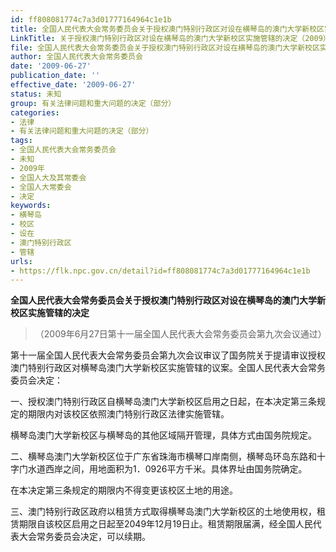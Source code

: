 ```yaml
---
id: ff808081774c7a3d01777164964c1e1b
title: 全国人民代表大会常务委员会关于授权澳门特别行政区对设在横琴岛的澳门大学新校区实施管辖的决定
LinkTitle: 关于授权澳门特别行政区对设在横琴岛的澳门大学新校区实施管辖的决定（2009）
file: 全国人民代表大会常务委员会关于授权澳门特别行政区对设在横琴岛的澳门大学新校区实施管辖的决定_ff808081774c7a3d01777164964c1e1b.docx
author: 全国人民代表大会常务委员会
date: '2009-06-27'
publication_date: ''
effective_date: '2009-06-27'
status: 未知
group: 有关法律问题和重大问题的决定（部分）
categories:
- 法律
- 有关法律问题和重大问题的决定（部分）
tags:
- 全国人民代表大会常务委员会
- 未知
- 2009年
- 全国人大及其常委会
- 全国人大常委会
- 决定
keywords:
- 横琴岛
- 校区
- 设在
- 澳门特别行政区
- 管辖
urls:
- https://flk.npc.gov.cn/detail?id=ff808081774c7a3d01777164964c1e1b
---
```


**全国人民代表大会常务委员会关于授权澳门特别行政区对设在横琴岛的澳门大学新校区实施管辖的决定**

> （2009年6月27日第十一届全国人民代表大会常务委员会第九次会议通过）

第十一届全国人民代表大会常务委员会第九次会议审议了国务院关于提请审议授权澳门特别行政区对横琴岛澳门大学新校区实施管辖的议案。全国人民代表大会常务委员会决定：

一、授权澳门特别行政区自横琴岛澳门大学新校区启用之日起，在本决定第三条规定的期限内对该校区依照澳门特别行政区法律实施管辖。

横琴岛澳门大学新校区与横琴岛的其他区域隔开管理，具体方式由国务院规定。

二、横琴岛澳门大学新校区位于广东省珠海市横琴口岸南侧，横琴岛环岛东路和十字门水道西岸之间，用地面积为1．0926平方千米。具体界址由国务院确定。

在本决定第三条规定的期限内不得变更该校区土地的用途。

三、澳门特别行政区政府以租赁方式取得横琴岛澳门大学新校区的土地使用权，租赁期限自该校区启用之日起至2049年12月19日止。租赁期限届满，经全国人民代表大会常务委员会决定，可以续期。
